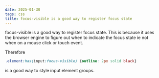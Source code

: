 ```yaml
---
date: 2025-01-30
tags: css
title: focus-visible is a good way to register focus state
---
```

focus-visible is a good way to register focus state. This is because it uses the browser engine to figure out when to indicate the focus state ie not when on a mouse click or touch event.

Therefore 
```css
.element:has(input:focus-visible) {outline: 2px solid black}
```
is a good way to style input element groups.
